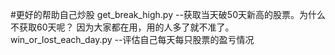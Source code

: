 #更好的帮助自己炒股
get_break_high.py --获取当天破50天新高的股票。为什么不获取60天呢？ 因为大家都在用，用的人多了就不准了。
win_or_lost_each_day.py --评估自己每天每只股票的盈亏情况
